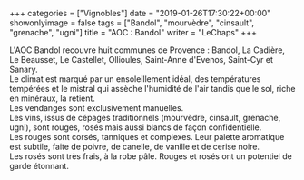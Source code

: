 +++
categories = ["Vignobles"]
date = "2019-01-26T17:30:22+00:00"
showonlyimage = false
tags = ["Bandol", "mourvèdre", "cinsault", "grenache", "ugni"]
title = "AOC : Bandol"
writer = "LeChaps"
+++

L'AOC Bandol recouvre huit communes de Provence : Bandol, La Cadière, Le Beausset, Le Castellet, Ollioules, Saint-Anne d'Evenos, Saint-Cyr et Sanary.  
Le climat est marqué par un ensoleillement idéal, des températures tempérées et le mistral qui assèche l'humidité de l'air tandis que le sol, riche en minéraux, la retient.  
Les vendanges sont exclusivement manuelles.  
Les vins, issus de cépages traditionnels (mourvèdre, cinsault, grenache, ugni), sont rouges, rosés mais aussi blancs de façon confidentielle.  
Les rouges sont corsés, tanniques et complexes. Leur palette aromatique est subtile, faite de poivre, de canelle, de vanille et de cerise noire.  
Les rosés sont très frais, à la robe pâle. Rouges et rosés ont un potentiel de garde étonnant.